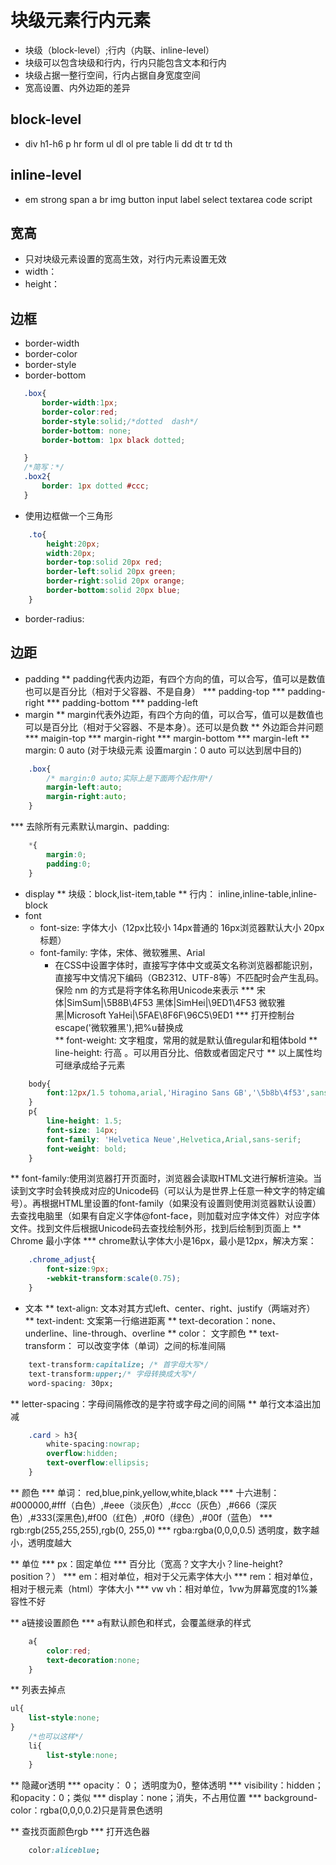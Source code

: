 # 块级元素行内元素
* 块级（block-level）;行内（内联、inline-level）
* 块级可以包含块级和行内，行内只能包含文本和行内
* 块级占据一整行空间，行内占据自身宽度空间
* 宽高设置、内外边距的差异
## block-level
* div h1-h6 p hr form ul dl ol pre table li dd dt tr td th
## inline-level
* em strong span a br img button input label select textarea code script
## 宽高
* 只对块级元素设置的宽高生效，对行内元素设置无效
* width：
* height：
## 边框
* border-width
* border-color
* border-style
* border-bottom
```css
   .box{
       border-width:1px;
       border-color:red;
       border-style:solid;/*dotted  dash*/
       border-bottom: none;
       border-bottom: 1px black dotted;

   }
   /*简写：*/
   .box2{
       border: 1px dotted #ccc;
   }

```
* 使用边框做一个三角形
```css
    .to{
        height:20px;
        width:20px;
        border-top:solid 20px red;
        border-left:solid 20px green;
        border-right:solid 20px orange;
        border-bottom:solid 20px blue;
    }
```
* border-radius:
## 边距
* padding
** padding代表内边距，有四个方向的值，可以合写，值可以是数值也可以是百分比（相对于父容器、不是自身）
*** padding-top
*** padding-right
*** padding-bottom
*** padding-left
* margin
** margin代表外边距，有四个方向的值，可以合写，值可以是数值也可以是百分比（相对于父容器、不是本身）。还可以是负数
** 外边距合并问题
*** maigin-top
*** margin-right
*** margin-bottom
*** margin-left
** margin: 0 auto  (对于块级元素 设置margin：0 auto 可以达到居中目的)
```css
    .box{
        /* margin:0 auto;实际上是下面两个起作用*/
        margin-left:auto;
        margin-right:auto;
    }

```
*** 去除所有元素默认margin、padding:
```css
    *{
        margin:0;
        padding:0;
    }
```
* display
** 块级：block,list-item,table
** 行内： inline,inline-table,inline-block
* font
    * font-size: 字体大小（12px比较小  14px普通的 16px浏览器默认大小 20px标题）
    * font-family: 字体，宋体、微软雅黑、Arial
        *  在CSS中设置字体时，直接写字体中文或英文名称浏览器都能识别，直接写中文情况下编码（GB2312、UTF-8等）不匹配时会产生乱码。保险 nm  的方式是将字体名称用Unicode来表示
*** 宋体|SimSum|\5B8B\4F53 黑体|SimHei|\9ED1\4F53 微软雅黑|Microsoft YaHei|\5FAE\8F6F\96C5\9ED1
*** 打开控制台escape('微软雅黑'),把%u替换成\
** font-weight: 文字粗度，常用的就是默认值regular和粗体bold
** line-height: 行高 。可以用百分比、倍数或者固定尺寸
** 以上属性均可继承成给子元素
```css
    body{
        font:12px/1.5 tohoma,arial,'Hiragino Sans GB','\5b8b\4f53',sans-serif;
    }
    p{
        line-height: 1.5;
        font-size: 14px;
        font-family: 'Helvetica Neue',Helvetica,Arial,sans-serif;
        font-weight: bold;
    }
```
** font-family:使用浏览器打开页面时，浏览器会读取HTML文进行解析渲染。当读到文字时会转换成对应的Unicode码（可以认为是世界上任意一种文字的特定编号）。再根据HTML里设置的font-family（如果没有设置则使用浏览器默认设置）去查找电脑里（如果有自定义字体@font-face，则加载对应字体文件）对应字体文件。找到文件后根据Unicode码去查找绘制外形，找到后绘制到页面上
** Chrome 最小字体
*** chrome默认字体大小是16px，最小是12px，解决方案：
```css
    .chrome_adjust{
        font-size:9px;
        -webkit-transform:scale(0.75);
    }
```
* 文本
** text-align: 文本对其方式left、center、right、justify（两端对齐）
** text-indent: 文案第一行缩进距离
** text-decoration：none、underline、line-through、overline
** color： 文字颜色
** text-transform： 可以改变字体（单词）之间的标准间隔   
```css
    text-transform:capitalize; /* 首字母大写*/
    text-transform:upper;/* 字母转换成大写*/
    word-spacing: 30px;
```
** letter-spacing：字母间隔修改的是字符或字母之间的间隔
** 单行文本溢出加减
```css
    .card > h3{
        white-spacing:nowrap;
        overflow:hidden;
        text-overflow:ellipsis;
    }
```
** 颜色
***  单词： red,blue,pink,yellow,white,black
***  十六进制： #000000,#fff（白色）,#eee（淡灰色）,#ccc（灰色）,#666（深灰色）,#333(深黑色),#f00（红色）,#0f0（绿色）,#00f（蓝色）
***  rgb:rgb(255,255,255),rgb(0, 255,0)
***  rgba:rgba(0,0,0,0.5) 透明度，数字越小，透明度越大

** 单位
*** px：固定单位
*** 百分比（宽高？文字大小？line-height?position？）
*** em：相对单位，相对于父元素字体大小
*** rem：相对单位，相对于根元素（html）字体大小
*** vw vh：相对单位，1vw为屏幕宽度的1%兼容性不好

** a链接设置颜色
*** a有默认颜色和样式，会覆盖继承的样式
```css
    a{
        color:red;
        text-decoration:none;
    }
```

** 列表去掉点
```css
ul{
    list-style:none;
}
    /*也可以这样*/
    li{
        list-style:none;
    }
```

** 隐藏or透明
*** opacity： 0； 透明度为0，整体透明
*** visibility：hidden；和opacity：0；类似
*** display：none；消失，不占用位置
*** background-color：rgba(0,0,0,0.2)只是背景色透明

** 查找页面颜色rgb
*** 打开选色器
```css
    color:aliceblue;
```